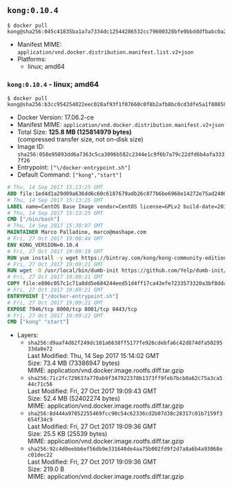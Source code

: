 ## `kong:0.10.4`

```console
$ docker pull kong@sha256:045c41835ba1a7a7334dc12544286532cc79600328bfe9bbdddfbabc0a237138
```

-	Manifest MIME: `application/vnd.docker.distribution.manifest.list.v2+json`
-	Platforms:
	-	linux; amd64

### `kong:0.10.4` - linux; amd64

```console
$ docker pull kong@sha256:b3cc954254022eec028af93f1f07660c0f8b2afb8bc0cd3dfe5a1f808580ef5f
```

-	Docker Version: 17.06.2-ce
-	Manifest MIME: `application/vnd.docker.distribution.manifest.v2+json`
-	Total Size: **125.8 MB (125814979 bytes)**  
	(compressed transfer size, not on-disk size)
-	Image ID: `sha256:058e95893dd6a7363c5ca3096b582c2344e1c9f6b7a79c22dfd6b4afa3337f26`
-	Entrypoint: `["\/docker-entrypoint.sh"]`
-	Default Command: `["kong","start"]`

```dockerfile
# Thu, 14 Sep 2017 15:13:25 GMT
ADD file:1ed4d1a29d09a636dd6c60c6187679adb26c877b6be6968e14272e75ad240073 in / 
# Thu, 14 Sep 2017 15:13:25 GMT
LABEL name=CentOS Base Image vendor=CentOS license=GPLv2 build-date=20170911
# Thu, 14 Sep 2017 15:13:25 GMT
CMD ["/bin/bash"]
# Thu, 14 Sep 2017 15:30:07 GMT
MAINTAINER Marco Palladino, marco@mashape.com
# Fri, 27 Oct 2017 19:08:44 GMT
ENV KONG_VERSION=0.10.4
# Fri, 27 Oct 2017 19:09:19 GMT
RUN yum install -y wget https://bintray.com/kong/kong-community-edition-rpm/download_file?file_path=dists%2Fkong-community-edition-$KONG_VERSION.el7.noarch.rpm &&     yum clean all
# Fri, 27 Oct 2017 19:09:21 GMT
RUN wget -O /usr/local/bin/dumb-init https://github.com/Yelp/dumb-init/releases/download/v1.1.3/dumb-init_1.1.3_amd64 &&     chmod +x /usr/local/bin/dumb-init
# Fri, 27 Oct 2017 19:09:21 GMT
COPY file:e806c057c1c71a8dd5e684244eed51d4ff17ca43efe7233573320a3bf8dda3a4 in /docker-entrypoint.sh 
# Fri, 27 Oct 2017 19:09:21 GMT
ENTRYPOINT ["/docker-entrypoint.sh"]
# Fri, 27 Oct 2017 19:09:21 GMT
EXPOSE 7946/tcp 8000/tcp 8001/tcp 8443/tcp
# Fri, 27 Oct 2017 19:09:22 GMT
CMD ["kong" "start"]
```

-	Layers:
	-	`sha256:d9aaf4d82f249dc101a6638ff5177fe926cdebfa6c42d874dfa5029533da0e72`  
		Last Modified: Thu, 14 Sep 2017 15:14:02 GMT  
		Size: 73.4 MB (73386947 bytes)  
		MIME: application/vnd.docker.image.rootfs.diff.tar.gzip
	-	`sha256:71c2fc729637a770ab9f347922378b1373ff9feb7bcb0a62c75a3ca544c71c56`  
		Last Modified: Fri, 27 Oct 2017 19:09:43 GMT  
		Size: 52.4 MB (52402274 bytes)  
		MIME: application/vnd.docker.image.rootfs.diff.tar.gzip
	-	`sha256:8d444a97052255469fcc90c54c62336cd2b07d38c28317c01b7159f3654f34c9`  
		Last Modified: Fri, 27 Oct 2017 19:09:36 GMT  
		Size: 25.5 KB (25539 bytes)  
		MIME: application/vnd.docker.image.rootfs.diff.tar.gzip
	-	`sha256:92c4d0eebb6ef56db9e331640de4aa75b002fd9f2d7a8a6b4a93068ec01dec22`  
		Last Modified: Fri, 27 Oct 2017 19:09:36 GMT  
		Size: 219.0 B  
		MIME: application/vnd.docker.image.rootfs.diff.tar.gzip
